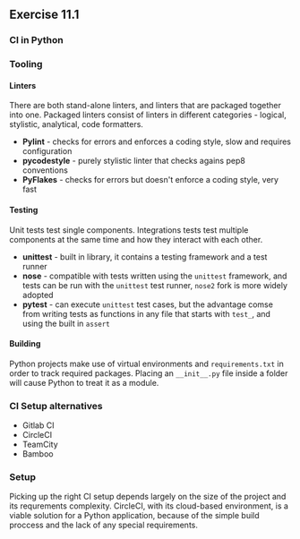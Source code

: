 ## Exercise 11.1

### CI in Python

### Tooling

#### Linters

There are both stand-alone linters, and linters that are packaged together into one. Packaged linters consist of linters in different categories - logical, stylistic, analytical, code formatters.

- **Pylint** - checks for errors and enforces a coding style, slow and requires configuration
- **pycodestyle** - purely stylistic linter that checks agains pep8 conventions
- **PyFlakes** - checks for errors but doesn't enforce a coding style, very fast

#### Testing

Unit tests test single components. Integrations tests test multiple components at the same time and how they interact with each other.

- **unittest** - built in library, it contains a testing framework and a test runner
- **nose** - compatible with tests written using the `unittest` framework, and tests can be run with the `unittest` test runner, `nose2` fork is more widely adopted
- **pytest** - can execute `unittest` test cases, but the advantage comse from writing tests as functions in any file that starts with `test_`, and using the built in `assert`

#### Building

Python projects make use of virtual environments and `requirements.txt` in order to track required packages. Placing an `__init__.py` file inside a folder will cause Python to treat it as a module.

### CI Setup alternatives

- Gitlab CI
- CircleCI
- TeamCity
- Bamboo

### Setup

Picking up the right CI setup depends largely on the size of the project and its requrements complexity. CircleCI, with its cloud-based environment, is a viable solution for a Python application, because of the simple build proccess and the lack of any special requirements.  